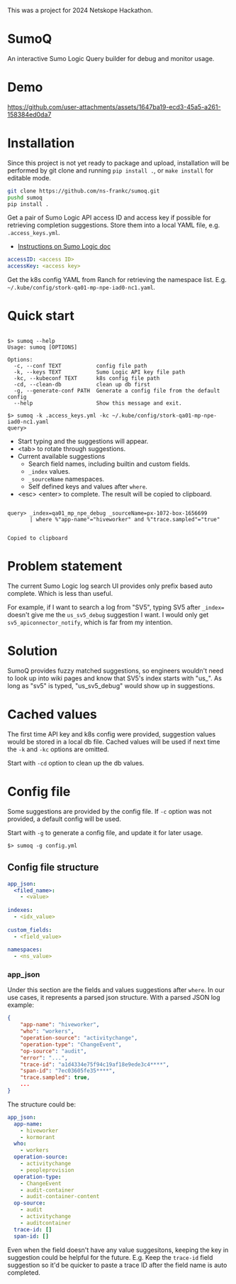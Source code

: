This was a project for 2024 Netskope Hackathon.

SumoQ
====

An interactive Sumo Logic Query builder for debug and monitor usage.

Demo
====

https://github.com/user-attachments/assets/1647ba19-ecd3-45a5-a261-158384ed0da7

Installation
====

Since this project is not yet ready to package and upload, installation will
be performed by git clone and running `pip install .`, or `make install` for editable mode.

```sh
git clone https://github.com/ns-frankc/sumoq.git
pushd sumoq
pip install .
```

Get a pair of Sumo Logic API access ID and access key if possible for retrieving completion suggestions. Store them into a local YAML file, e.g. `.access_keys.yml`.
- [Instructions on Sumo Logic doc](https://help.sumologic.com/docs/manage/security/access-keys/#prerequisites)

```yaml
accessID: <access ID>
accessKey: <access key>
```

Get the k8s config YAML from Ranch for retrieving the namespace list. E.g. `~/.kube/config/stork-qa01-mp-npe-iad0-nc1.yaml`.

Quick start
====

<pre><code>
$> sumoq --help
Usage: sumoq [OPTIONS]

Options:
  -c, --conf TEXT           config file path
  -k, --keys TEXT           Sumo Logic API key file path
  -kc, --kubeconf TEXT      k8s config file path
  -cd, --clean-db           clean up db first
  -g, --generate-conf PATH  Generate a config file from the default config
  --help                    Show this message and exit.

$> sumoq -k .access_keys.yml -kc ~/.kube/config/stork-qa01-mp-npe-iad0-nc1.yaml
query>
</code></pre>

- Start typing and the suggestions will appear.
- \<tab\> to rotate through suggestions.
- Current available suggestions
  * Search field names, including builtin and custom fields.
  * `_index` values.
  * `_sourceName` namespaces.
  * Self defined keys and values after `where`.
- \<esc\> \<enter> to complete. The result will be copied to clipboard.

<pre><code>
query> _index=qa01_mp_npe_debug _sourceName=px-1072-box-1656699
       | where %"app-name"="hiveworker" and %"trace.sampled"="true"


Copied to clipboard
</code></pre>

Problem statement
====

The current Sumo Logic log search UI provides only prefix based auto complete. Which is less than useful.

For example, if I want to search a log from "SV5", typing SV5 after `_index=` doesn't give me the `us_sv5_debug` suggestion I want. I would only get `sv5_apiconnector_notify`, which is far from my intention.

Solution
====

SumoQ provides fuzzy matched suggestions, so engineers wouldn't need to look up into wiki pages and know that SV5's index starts with "us_". As long as "sv5" is typed, "us_sv5_debug" would show up in suggestions.

Cached values
====

The first time API key and k8s config were provided, suggestion values would be stored in a local db file. Cached values will be used if next time the `-k` and `-kc` options are omitted.

Start with `-cd` option to clean up the db values.

Config file
====

Some suggestions are provided by the config file. If `-c` option was not provided, a default config will be used.

Start with `-g` to generate a config file, and update it for later usage.

```shell
$> sumoq -g config.yml
```

Config file structure
----

```yaml
app_json:
  <filed_name>:
    - <value>
    
indexes:
  - <idx_value>
  
custom_fields:
  - <field_value>
  
namespaces:
  - <ns_value>
```

### app_json

Under this section are the fields and values suggestions after `where`. In our use cases, it represents a parsed json structure. With a parsed JSON log example:

```json
{
    "app-name": "hiveworker",
    "who": "workers",
    "operation-source": "activitychange",
    "operation-type": "ChangeEvent",
    "op-source": "audit",
    "error": "...",
    "trace-id": "a1d4334e75f94c19af18e9ede3c4****",
    "span-id": "7ec03605fe35****",
    "trace.sampled": true,
    ...
}
``` 

The structure could be:
```yaml
app_json:
  app-name:
    - hiveworker
    - kormorant
  who:
    - workers
  operation-source:
    - activitychange
    - peopleprovision
  operation-type:
    - ChangeEvent
    - audit-container
    - audit-container-content
  op-source:
    - audit
    - activitychange
    - auditcontainer
  trace-id: []
  span-id: []
```

Even when the field doesn't have any value suggesitons, keeping the key in suggestion could be helpful for the future. E.g. Keep the `trace-id` field suggestion so it'd be quicker to paste a trace ID after the field name is auto completed.
